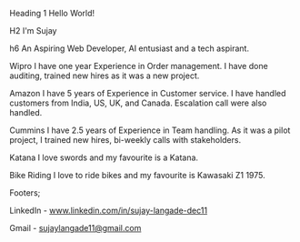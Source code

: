 Heading 1 
Hello World!

H2
I'm Sujay

h6
An Aspiring Web Developer, AI entusiast and a tech aspirant.

Wipro
I have one year Experience in Order management. I have done auditing, trained new hires as it was a new project.

Amazon
I have 5 years of Experience in Customer service. I have handled customers from India, US, UK, and Canada. Escalation call were also handled.

Cummins
I have 2.5 years of Experience in Team handling. As it was a pilot project, I trained new hires, bi-weekly calls with stakeholders.

Katana
I love swords and my favourite is a Katana.

Bike Riding
I love to ride bikes and my favourite is Kawasaki Z1 1975.

Footers;

LinkedIn - www.linkedin.com/in/sujay-langade-dec11

Gmail - sujaylangade11@gmail.com